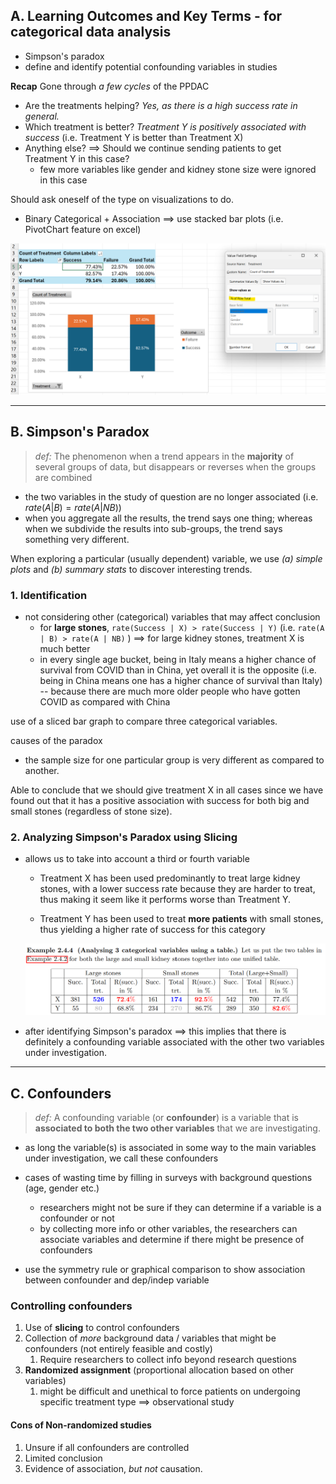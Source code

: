## A. Learning Outcomes and Key Terms - for categorical data analysis
- Simpson's paradox
- define and identify potential confounding variables in studies

**Recap**
Gone through *a few cycles* of the PPDAC
- Are the treatments helping? *Yes, as there is a high success rate in general.*
- Which treatment is better? *Treatment Y is positively associated with success* (i.e. Treatment Y is better than Treatment X)
- Anything else? $\implies$ Should we continue sending patients to get Treatment Y in this case?
	- few more variables like gender and kidney stone size were ignored in this case

Should ask oneself of the type on visualizations to do.
- Binary Categorical + Association $\implies$ use stacked bar plots (i.e. PivotChart feature on excel)
 
![stacked_plot_treatment_by_outcome_perc](../assets/stacked_plot_treatment_by_outcome_perc.png)

---
## B. Simpson's Paradox
> *def:* The phenomenon when a trend appears in the **majority** of several groups of data, but disappears or reverses when the groups are combined

- the two variables in the study of question are no longer associated (i.e. $rate(A|B) = rate(A | NB)$)
- when you aggregate all the results, the trend says one thing; whereas when we subdivide the results into sub-groups, the trend says something very different.

When exploring a particular (usually dependent) variable, we use *(a) simple plots* and *(b) summary stats* to discover interesting trends.
### 1. Identification
- not considering other (categorical) variables that may affect conclusion
	- for **large stones**, `rate(Success | X) > rate(Success | Y)` (i.e. `rate(A | B) > rate(A | NB)` ) $\implies$ for large kidney stones, treatment X is much better
	- in every single age bucket, being in Italy means a higher chance of survival from COVID than in China, yet overall it is the opposite (i.e. being in China means one has a higher chance of survival than Italy) -- because there are much more older people who have gotten COVID as compared with China

 use of a sliced bar graph to compare three categorical variables.

causes of the paradox
- the sample size for one particular group is very different as compared to another.

Able to conclude that we should give treatment X in all cases since we have found out that it has a positive association with success for both big and small stones (regardless of stone size).
### 2. Analyzing Simpson's Paradox using Slicing
- allows us to take into account a third or fourth variable
	- Treatment X has been used predominantly to treat large kidney stones, with a lower success rate because they are harder to treat, thus making it seem like it performs worse than Treatment Y.

	- Treatment Y has been used to treat **more patients** with small stones, thus yielding a higher rate of success for this category

	![analyzing-simpsons-paradox-slicing](../assets/analyzing-simpsons-paradox-slicing.png)

- after identifying Simpson's paradox $\implies$ this implies that there is definitely a confounding variable associated with the other two variables under investigation.

---
## C. Confounders
> *def:* A confounding variable (or **confounder**) is a variable that is **associated to both the two other variables** that we are investigating.

- as long the variable(s) is associated in some way to the main variables under investigation, we call these confounders

- cases of wasting time by filling in surveys with background questions (age, gender etc.)
	- researchers might not be sure if they can determine if a variable is a confounder or not
	- by collecting more info or other variables, the researchers can associate variables and determine if there might be presence of confounders


- use the symmetry rule or graphical comparison to show association between confounder and dep/indep variable

### Controlling confounders
1. Use of **slicing** to control confounders
2. Collection of *more* background data / variables that might be confounders (not entirely feasible and costly)
	1. Require researchers to collect info beyond research questions
3. **Randomized assignment** (proportional allocation based on other variables)
	1. might be difficult and unethical to force patients on undergoing specific treatment type $\implies$ observational study

#### Cons of Non-randomized studies
1. Unsure if all confounders are controlled
2. Limited conclusion
3. Evidence of association, *but not* causation.